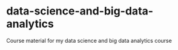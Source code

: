 # data-science-and-big-data-analytics
Course material for my data science and big data analytics course
